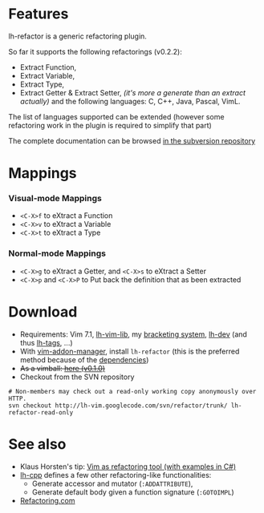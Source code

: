 # Features #

lh-refactor is a generic refactoring plugin.

So far it supports the following refactorings (v0.2.2):
  * Extract Function,
  * Extract Variable,
  * Extract Type,
  * Extract Getter & Extract Setter, _(it's more a generate than an extract actually)_
and the following languages: C, C++, Java, Pascal, VimL.

The list of languages supported can be extended (however some refactoring work in the plugin is required to simplify that part)

The complete documentation can be browsed [in the subversion repository](http://code.google.com/p/lh-vim/source/browse/refactor/trunk/doc/refactor.txt)

# Mappings #
### Visual-mode Mappings ###
  * `<C-X>f` to eXtract a Function
  * `<C-X>v` to eXtract a Variable
  * `<C-X>t` to eXtract a Type
### Normal-mode Mappings ###
  * `<C-X>g` to eXtract a Getter, and `<C-X>s` to eXtract a Setter
  * `<C-X>p` and `<C-X>P` to Put back the definition that as been extracted

# Download #
  * Requirements: Vim 7.1, [lh-vim-lib](lhVimLib.md), my [bracketing system](lhBrackets.md), [lh-dev](http://lh-vim.googlecode.com/svn/dev/trunk/) (and thus [lh-tags](http://code.google.com/p/lh-vim/source/browse/tags/trunk/), ...)
  * With [vim-addon-manager](https://github.com/MarcWeber/vim-addon-manager), install `lh-refactor` (this is the preferred method because of the [dependencies](http://code.google.com/p/lh-vim/source/browse/refactor/trunk/lh-refactor-addon-info.txt))
  * ~~As a vimball: [here (v0.1.0)](http://lh-vim.googlecode.com/files/lh-refactor-0.1.0.vba)~~
  * Checkout from the SVN repository
```
# Non-members may check out a read-only working copy anonymously over HTTP.
svn checkout http://lh-vim.googlecode.com/svn/refactor/trunk/ lh-refactor-read-only
```

# See also #
  * Klaus Horsten's tip: [Vim as refactoring tool (with examples in C#)](http://vim.wikia.com/wiki/Vim_as_a_refactoring_tool_and_some_examples_in_C_sharp)
  * [lh-cpp](lhCpp.md) defines a few other refactoring-like functionalities:
    * Generate accessor and mutator (`:ADDATTRIBUTE`),
    * Generate default body given a function signature (`:GOTOIMPL`)
  * [Refactoring.com](http://www.refactoring.com/catalog/index.html)